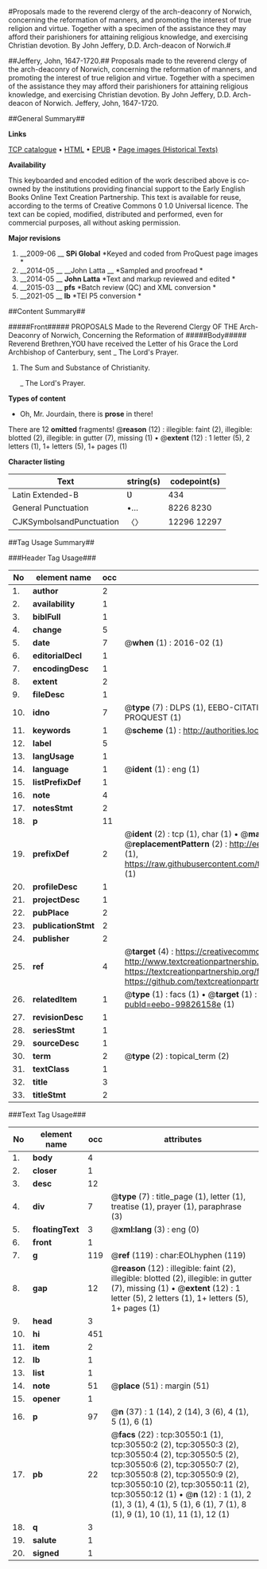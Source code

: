 #Proposals made to the reverend clergy of the arch-deaconry of Norwich, concerning the reformation of manners, and promoting the interest of true religion and virtue. Together with a specimen of the assistance they may afford their parishioners for attaining religious knowledge, and exercising Christian devotion. By John Jeffery, D.D. Arch-deacon of Norwich.#

##Jeffery, John, 1647-1720.##
Proposals made to the reverend clergy of the arch-deaconry of Norwich, concerning the reformation of manners, and promoting the interest of true religion and virtue. Together with a specimen of the assistance they may afford their parishioners for attaining religious knowledge, and exercising Christian devotion. By John Jeffery, D.D. Arch-deacon of Norwich.
Jeffery, John, 1647-1720.

##General Summary##

**Links**

[TCP catalogue](http://www.ota.ox.ac.uk/tcp/)  • 
[HTML](http://tei.it.ox.ac.uk/tcp/Texts-HTML/free/A46/A46708.html)  • 
[EPUB](http://tei.it.ox.ac.uk/tcp/Texts-EPUB/free/A46/A46708.epub) • 
[Page images (Historical Texts)](https://historicaltexts.jisc.ac.uk/eebo-99826158e)

**Availability**

This keyboarded and encoded edition of the work described above is co-owned by the
    institutions providing financial support to the Early English Books Online Text Creation
    Partnership. This text is available for reuse, according to the terms of  Creative Commons 0 1.0 Universal
    licence. The text can be copied, modified, distributed and performed, even for commercial
    purposes, all without asking permission.

**Major revisions**

1. __2009-06 __ __SPi Global__ *Keyed and coded from ProQuest page images *
1. __2014-05 __ __John Latta __ *Sampled and proofread *
1. __2014-05 __ __John Latta__ *Text and markup reviewed and edited *
1. __2015-03 __ __pfs__ *Batch review (QC) and XML conversion *
1. __2021-05 __ __lb__ *TEI P5 conversion *

##Content Summary##

#####Front#####
PROPOSALS Made to the Reverend Clergy OF THE Arch-Deaconry of Norwich, Concerning the Reformation of
#####Body#####
Reverend Brethren,YOƲ have received the Letter of his Grace the Lord Archbishop of Canterbury, sent 
    _ The Lord's Prayer.

1. The Sum and Substance of Christianity.

    _ The Lord's Prayer.

**Types of content**

  * Oh, Mr. Jourdain, there is **prose** in there!

There are 12 **omitted** fragments! 
 @__reason__ (12) : illegible: faint (2), illegible: blotted (2), illegible: in gutter (7), missing (1)  •  @__extent__ (12) : 1 letter (5), 2 letters (1), 1+ letters (5), 1+ pages (1)

**Character listing**


|Text|string(s)|codepoint(s)|
|---|---|---|
|Latin Extended-B|Ʋ|434|
|General Punctuation|•…|8226 8230|
|CJKSymbolsandPunctuation|〈〉|12296 12297|

##Tag Usage Summary##

###Header Tag Usage###

|No|element name|occ|attributes|
|---|---|---|---|
|1.|__author__|2||
|2.|__availability__|1||
|3.|__biblFull__|1||
|4.|__change__|5||
|5.|__date__|7| @__when__ (1) : 2016-02 (1)|
|6.|__editorialDecl__|1||
|7.|__encodingDesc__|1||
|8.|__extent__|2||
|9.|__fileDesc__|1||
|10.|__idno__|7| @__type__ (7) : DLPS (1), EEBO-CITATION (1), VID (1), EEBO-PROQUEST (1), STC (2), PROQUEST (1)|
|11.|__keywords__|1| @__scheme__ (1) : http://authorities.loc.gov/ (1)|
|12.|__label__|5||
|13.|__langUsage__|1||
|14.|__language__|1| @__ident__ (1) : eng (1)|
|15.|__listPrefixDef__|1||
|16.|__note__|4||
|17.|__notesStmt__|2||
|18.|__p__|11||
|19.|__prefixDef__|2| @__ident__ (2) : tcp (1), char (1)  •  @__matchPattern__ (2) : ([0-9\-]+):([0-9IVX]+) (1), (.+) (1)  •  @__replacementPattern__ (2) : http://eebo.chadwyck.com/downloadtiff?vid=$1&page=$2 (1), https://raw.githubusercontent.com/textcreationpartnership/Texts/master/tcpchars.xml#$1 (1)|
|20.|__profileDesc__|1||
|21.|__projectDesc__|1||
|22.|__pubPlace__|2||
|23.|__publicationStmt__|2||
|24.|__publisher__|2||
|25.|__ref__|4| @__target__ (4) : https://creativecommons.org/publicdomain/zero/1.0/ (1), http://www.textcreationpartnership.org/docs/. (1), https://textcreationpartnership.org/faq/#faq05 (1), https://github.com/textcreationpartnership (1)|
|26.|__relatedItem__|1| @__type__ (1) : facs (1)  •  @__target__ (1) : https://data.historicaltexts.jisc.ac.uk/view?pubId=eebo-99826158e (1)|
|27.|__revisionDesc__|1||
|28.|__seriesStmt__|1||
|29.|__sourceDesc__|1||
|30.|__term__|2| @__type__ (2) : topical_term (2)|
|31.|__textClass__|1||
|32.|__title__|3||
|33.|__titleStmt__|2||


###Text Tag Usage###

|No|element name|occ|attributes|
|---|---|---|---|
|1.|__body__|4||
|2.|__closer__|1||
|3.|__desc__|12||
|4.|__div__|7| @__type__ (7) : title_page (1), letter (1), treatise (1), prayer (1), paraphrase (3)|
|5.|__floatingText__|3| @__xml:lang__ (3) : eng (0)|
|6.|__front__|1||
|7.|__g__|119| @__ref__ (119) : char:EOLhyphen (119)|
|8.|__gap__|12| @__reason__ (12) : illegible: faint (2), illegible: blotted (2), illegible: in gutter (7), missing (1)  •  @__extent__ (12) : 1 letter (5), 2 letters (1), 1+ letters (5), 1+ pages (1)|
|9.|__head__|3||
|10.|__hi__|451||
|11.|__item__|2||
|12.|__lb__|1||
|13.|__list__|1||
|14.|__note__|51| @__place__ (51) : margin (51)|
|15.|__opener__|1||
|16.|__p__|97| @__n__ (37) : 1 (14), 2 (14), 3 (6), 4 (1), 5 (1), 6 (1)|
|17.|__pb__|22| @__facs__ (22) : tcp:30550:1 (1), tcp:30550:2 (2), tcp:30550:3 (2), tcp:30550:4 (2), tcp:30550:5 (2), tcp:30550:6 (2), tcp:30550:7 (2), tcp:30550:8 (2), tcp:30550:9 (2), tcp:30550:10 (2), tcp:30550:11 (2), tcp:30550:12 (1)  •  @__n__ (12) : 1 (1), 2 (1), 3 (1), 4 (1), 5 (1), 6 (1), 7 (1), 8 (1), 9 (1), 10 (1), 11 (1), 12 (1)|
|18.|__q__|3||
|19.|__salute__|1||
|20.|__signed__|1||
